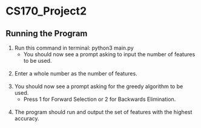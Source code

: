 # CS170_Project2

## Running the Program
1. Run this command in terminal: python3 main.py
    - You should now see a prompt asking to input the number of features to be used. <br><br>
2. Enter a whole number as the number of features. <br><br>
3. You should now see a prompt asking for the greedy algorithm to be used. <br>
    - Press 1 for Forward Selection or 2 for Backwards Elimination. <br><br>
4. The program should run and output the set of features with the highest accuracy.

